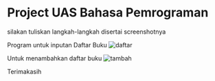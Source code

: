 # Project UAS Bahasa Pemrograman
silakan tuliskan langkah-langkah disertai screenshotnya

Program untuk inputan Daftar Buku
![daftar](https://user-images.githubusercontent.com/56815154/72673376-35320080-3a9c-11ea-9986-96fbbf4ca406.png)

Untuk menambahkan daftar buku
![tambah](https://user-images.githubusercontent.com/56815154/72673378-38c58780-3a9c-11ea-84b8-58368853c17a.png)

Terimakasih
